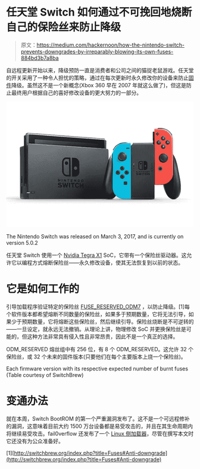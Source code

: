 # 任天堂 Switch 如何通过不可挽回地烧断自己的保险丝来防止降级

> 原文：<https://medium.com/hackernoon/how-the-nintendo-switch-prevents-downgrades-by-irreparably-blowing-its-own-fuses-884bd3b7a8ba>

自远程更新开始以来，降级预防一直是消费者和公司之间的猫捉老鼠游戏。任天堂的开关采用了一种令人担忧的策略，通过在每次更新时永久修改你的设备来防止[固件](https://hackernoon.com/tagged/firmware)降级。虽然这不是一个新概念(Xbox 360 早在 2007 年就这么做了)，但这是防止最终用户根据自己的喜好修改设备的更大努力的一部分。

![](img/883e421406d25b2c8d4bd5ebd2f0f6d4.png)

The Nintendo Switch was released on March 3, 2017, and is currently on version 5.0.2

任天堂 Switch 使用一个 [Nvidia Tegra X1](https://en.wikipedia.org/wiki/Tegra#Tegra_X1) SoC，它带有一个保险丝驱动器。这允许它以编程方式熔断保险丝——永久修改设备，使其无法恢复到以前的状态。

# 它是如何工作的

引导加载程序验证特定的保险丝 [FUSE_RESERVED_ODM7](http://switchbrew.org/index.php?title=Fuses#FUSE_RESERVED_ODM7) ，以防止降级。[1]每个软件版本都希望熔断不同数量的保险丝，如果多于预期数量，它将无法引导，如果少于预期数量，它将熔断这些保险丝，然后继续引导。保险丝烧断是不可逆转的——一旦设定，就永远无法撤销。从理论上讲，物理修改 SoC 并更换保险丝是可能的，但这种方法非常具有侵入性且非常昂贵，因此不是一个真正的选择。

ODM_RESERVED 熔丝组中有 256 位，有 8 个 ODM_RESERVED。这允许 32 个保险丝，或 32 个未来的固件版本(只要他们在每个主要版本上烧一个保险丝)。

Each firmware version with its respective expected number of burnt fuses (Table courtesy of SwitchBrew)

# 变通办法

就在本周，Switch BootROM 的第一个严重漏洞发布了。这不是一个可远程修补的漏洞，这意味着目前大约 1500 万台设备都是易受攻击的，并且在其生命周期内将继续易受攻击。fail0verflow 还发布了一个 [Linux 侧加载器](https://github.com/fail0verflow/shofel2)，尽管在撰写本文时它还没有为公众准备好。

[1][http://switchbrew.org/index.php?title=Fuses#Anti-downgrade](http://switchbrew.org/index.php?title=Fuses#Anti-downgrade)